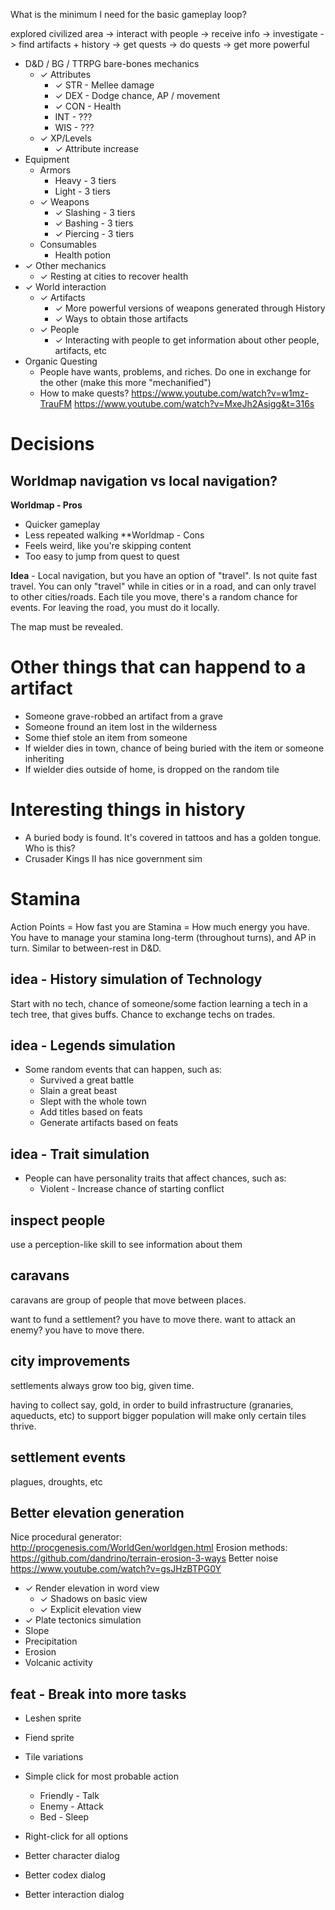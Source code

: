 What is the minimum I need for the basic gameplay loop?

explored civilized area -> interact with people -> receive info -> investigate -> find artifacts + history
-> get quests -> do quests -> get more powerful

- D&D / BG / TTRPG bare-bones mechanics
  - ✓ Attributes
    - ✓ STR - Mellee damage
    - ✓ DEX - Dodge chance, AP / movement
    - ✓ CON - Health
    - INT - ???
    - WIS - ???
  - ✓ XP/Levels
    - ✓ Attribute increase
- Equipment
  - Armors
    - Heavy - 3 tiers
    - Light - 3 tiers
  - ✓ Weapons
    - ✓ Slashing - 3 tiers
    - ✓ Bashing - 3 tiers
    - ✓ Piercing - 3 tiers
  - Consumables
    - Health potion
- ✓ Other mechanics
  - ✓ Resting at cities to recover health
- ✓ World interaction
  - ✓ Artifacts
    - ✓ More powerful versions of weapons generated through History
    - ✓ Ways to obtain those artifacts
  - ✓ People
    - ✓ Interacting with people to get information about other people, artifacts, etc
- Organic Questing
  - People have wants, problems, and riches. Do one in exchange for the other (make this more "mechanified")
  - How to make quests?
    https://www.youtube.com/watch?v=w1mz-TrauFM
    https://www.youtube.com/watch?v=MxeJh2Asigg&t=316s


# Decisions
## Worldmap navigation vs local navigation?
**Worldmap - Pros**
- Quicker gameplay
- Less repeated walking
**Worldmap - Cons
- Feels weird, like you're skipping content
- Too easy to jump from quest to quest

**Idea** - Local navigation, but you have an option of "travel". Is not quite fast travel. You can only "travel" while in cities or in a road, and can only travel to other cities/roads. Each tile you move, there's a random chance for events. For leaving the road, you must do it locally.

The map must be revealed.

# Other things that can happend to a artifact

- Someone grave-robbed an artifact from a grave
- Someone fround an item lost in the wilderness
- Some thief stole an item from someone
- If wielder dies in town, chance of being buried with the item or someone inheriting
- If wielder dies outside of home, is dropped on the random tile

# Interesting things in history
- A buried body is found. It's covered in tattoos and has a golden tongue. Who is this?
- Crusader Kings II has nice government sim

# Stamina
Action Points = How fast you are
Stamina = How much energy you have.
You have to manage your stamina long-term (throughout turns), and AP in turn. Similar to between-rest in D&D.

## idea - History simulation of Technology

Start with no tech, chance of someone/some faction learning a tech in a tech tree, that gives buffs. Chance to exchange techs on trades.

## idea - Legends simulation

- Some random events that can happen, such as:
  - Survived a great battle
  - Slain a great beast
  - Slept with the whole town
  - Add titles based on feats
  - Generate artifacts based on feats

## idea - Trait simulation

- People can have personality traits that affect chances, such as:
  - Violent - Increase chance of starting conflict

## inspect people

use a perception-like skill to see information about them

## caravans

caravans are group of people that move between places.

want to fund a settlement? you have to move there.
want to attack an enemy? you have to move there.

## city improvements

settlements always grow too big, given time.

having to collect say, gold, in order to build infrastructure (granaries, aqueducts, etc) to support bigger population will make only certain tiles thrive.

## settlement events

plagues, droughts, etc

## Better elevation generation

Nice procedural generator: http://procgenesis.com/WorldGen/worldgen.html
Erosion methods: https://github.com/dandrino/terrain-erosion-3-ways
Better noise https://www.youtube.com/watch?v=gsJHzBTPG0Y

- ✓ Render elevation in word view
  - ✓ Shadows on basic view
  - ✓ Explicit elevation view
- ✓ Plate tectonics simulation
- Slope
- Precipitation
- Erosion
- Volcanic activity

## feat - Break into more tasks

- Leshen sprite
- Fiend sprite

- Tile variations

- Simple click for most probable action
  - Friendly - Talk
  - Enemy - Attack
  - Bed - Sleep
- Right-click for all options
- Better character dialog
- Better codex dialog
- Better interaction dialog